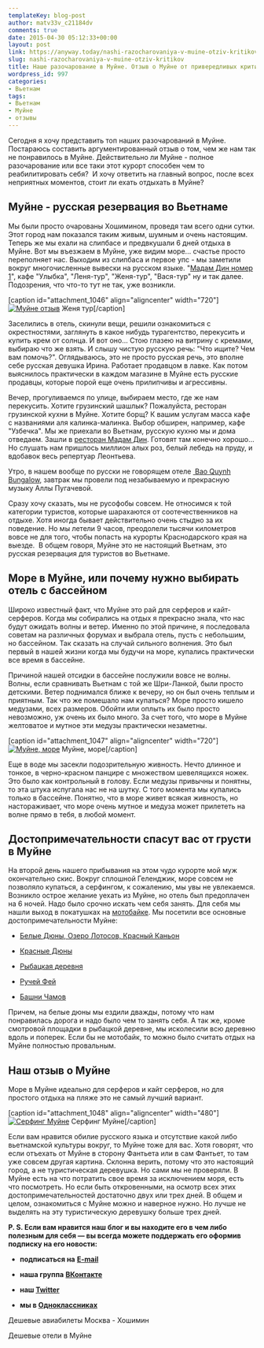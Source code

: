 ```yaml
---
templateKey: blog-post
author: matv33v_c21184dv
comments: true
date: 2015-04-30 05:12:33+00:00
layout: post
link: https://anyway.today/nashi-razocharovaniya-v-muine-otziv-kritikov/
slug: nashi-razocharovaniya-v-muine-otziv-kritikov
title: Наше разочарование в Муйне. Отзыв о Муйне от привередливых критиков
wordpress_id: 997
categories:
- Вьетнам
tags:
- Вьетнам
- Муйне
- отзывы
---
```


Сегодня я хочу представить топ наших разочарований в Муйне. Постараюсь составить аргументированный отзыв о том, чем же нам так не понравилось в Муйне. Действительно ли Муйне - полное разочарование или все таки этот курорт способен чем то реабилитировать себя?  И хочу ответить на главный вопрос, после всех неприятных моментов, стоит ли ехать отдыхать в Муйне?




<!-- more -->





## Муйне - русская резервация во Вьетнаме




Мы были просто очарованы Хошимином, проведя там всего одни сутки. Этот город нам показался таким живым, шумным и очень настоящим. Теперь же мы ехали на слипбасе и предвкушали 6 дней отдыха в Муйне. Вот мы въезжаем в Муйне, уже видим море... счастье просто переполняет нас. Выходим из слипбаса и первое упс - мы заметили вокруг многочисленные вывески на русском языке. "[Мадам Дин номер 1](https://anyway.today/otziv-restoran-madam-din/)", кафе "Улыбка", "Леня-тур", "Женя-тур", "Вася-тур" ну и так далее. Подозрения, что что-то тут не так, уже возникли.




[caption id="attachment_1046" align="aligncenter" width="720"][![Муйне отзыв](https://anyway.today/wp-content/uploads/2015/04/240157_original.jpg)](https://anyway.today/wp-content/uploads/2015/04/240157_original.jpg) Женя тур[/caption]


Заселились в отель, скинули вещи, решили ознакомиться с окрестностями, заглянуть в какое нибудь турагентство, перекусить и купить крем от солнца. И вот оно... Стою глазею на витрину с кремами, выбираю что же взять. И слышу чистую русскую речь: "Что ищите? Чем вам помочь?". Оглядываюсь, это не просто русская речь, это вполне себе русская девушка Ирина. Работает продавцом в лавке. Как потом выяснилось практически в каждом магазине в Муйне есть русские продавцы, которые порой еще очень прилипчивы и агрессивны.




Вечер, прогуливаемся по улице, выбираем место, где же нам перекусить. Хотите грузинский шашлык? Пожалуйста, ресторан грузинской кухни в Муйне. Хотите борщ? К вашим услугам масса кафе с названиями аля калинка-малинка. Выбор обширен, например, кафе "Узбечка". Мы же приехали во Вьетнам, русскую кухню мы и дома отведаем. Зашли в [ресторан Мадам Дин](https://anyway.today/otziv-restoran-madam-din/). Готовят там конечно хорошо... Но слушать нам пришлось миллион алых роз, белый лебедь на пруду, и вдобавок весь репертуар Леонтьева.




Утро, в нашем вообще по русски не говорящем отеле [ Bao Quynh Bungalow,](https://anyway.today/mui-ne-bao-quynh-bungalow-3/) завтрак мы провели под незабываемую и прекрасную музыку Аллы Пугачевой.




Сразу хочу сказать, мы не русофобы совсем. Не относимся к той категории туристов, которые шарахаются от соотечественников на отдыхе. Хотя иногда бывает действительно очень стыдно за их поведение. Но мы летели 9 часов, преодолели тысячи километров вовсе не для того, чтобы попасть на курорты Краснодарского края на выезде.  В общем говоря, Муйне это не настоящий Вьетнам, это русская резервация для туристов во Вьетнаме.





## Море в Муйне, или почему нужно выбирать отель с бассейном




Широко известный факт, что Муйне это рай для серферов и кайт-серферов. Когда мы собирались на отдых я прекрасно знала, что нас будут ожидать волны и ветер. Именно по этой причине, я последовала советам на различных форумах и выбрала отель, пусть с небольшим, но бассейном. Так сказать на случай сильного волнения. Это был первый в нашей жизни когда мы будучи на море, купались практически все время в бассейне.




Причиной нашей отсидки в бассейне послужили вовсе не волны. Волны, если сравнивать Вьетнам с той же Шри-Ланкой, были просто детскими. Ветер поднимался ближе к вечеру, но он был очень теплым и приятным. Так что же помешало нам купаться? Море просто кишело медузами, всех размеров. Обойти или оплыть их было просто невозможно, уж очень их было много. За счет того, что море в Муйне желтоватое и мутное эти медузы практически незаметны.




[caption id="attachment_1047" align="aligncenter" width="720"][![Муйне, море](https://anyway.today/wp-content/uploads/2015/04/2014-10-21_Vietnam_0229.jpg)](https://anyway.today/wp-content/uploads/2015/04/2014-10-21_Vietnam_0229.jpg) Муйне, море[/caption]


Еще в воде мы засекли подозрительную живность. Нечто длинное и тонкое, в черно-красном панцире с множеством шевелящихся ножек. Это было как контрольный в голову. Если медузы привычны и понятны, то эта штука испугала нас не на шутку. С того момента мы купались только в бассейне. Понятно, что в море живет всякая живность, но настораживает, что море очень мутное и медуза может прилететь на волне прямо в тебя, в любой момент.





## Достопримечательности спасут вас от грусти в Муйне




На второй день нашего прибывания на этом чудо курорте мой муж окончательно скис. Вокруг сплошной Геленджик, море совсем не позволяло купаться, а серфингом, к сожалению, мы увы не увлекаемся. Возникло острое желание уехать из Муйне, но отель был предоплачен на 6 ночей. Надо было срочно искать чем себя занять. Для себя мы нашли выход в покатушках на [мотобайке](https://anyway.today/arenda-motobaika-vo-vietname/). Мы посетили все основные достопримечательности Муйне:






	
  * [Белые Дюны, Озеро Лотосов, Красный Каньон](https://anyway.today/dostoprimechatelnosti-v-muine-belie-duni-i-ozero-lotosov/)

	
  * [Красные Дюны](https://anyway.today/dostoprimechatelnosti-v-muine-krasnie-duni)

	
  * [Рыбацкая деревня](https://anyway.today/dostoprimechatelnosti-v-muine-krasnie-duni)

	
  * [Ручей Фей](https://anyway.today/dostoprimechatelnosti-muine-ruchei-fei/)

	
  * [Башни Чамов](https://anyway.today/dostoprimechatelnosti-muine-bashni-chamov)


Причем, на белые дюны мы ездили дважды, потому что нам понравилась дорога и надо было чем то занять себя. А так же, кроме смотровой площадки в рыбацкой деревне, мы исколесили всю деревню вдоль и поперек. Если бы не мотобайк, то можно было считать отдых на Муйне полностью провальным.


## Наш отзыв о Муйне




Море в Муйне идеально для серферов и кайт серферов, но для простого отдыха на пляже это не самый лучший вариант.




[caption id="attachment_1048" align="aligncenter" width="480"][![Серфинг Муйне](https://anyway.today/wp-content/uploads/2015/04/2014-10-21_Vietnam_0242.jpg)](https://anyway.today/wp-content/uploads/2015/04/2014-10-21_Vietnam_0242.jpg) Серфинг Муйне[/caption]


Если вам нравится обилие русского языка и отсутствие какой либо вьетнамской культуры вокруг, то Муйне тоже для вас. Хотя говорят, что если отъехать от Муйне в сторону Фантьета или в сам Фантьет, то там уже совсем другая картина. Склонна верить, потому что это настоящий город, а не туристическая деревушка. Но сами мы не проверяли. В Муйне есть на что потратить свое время за исключением моря, есть что посмотреть. Но если быть откровенными, на осмотр всех этих достопримечательностей достаточно двух или трех дней. В общем и целом, ознакомиться с Муйне можно и наверное нужно. Но лучше не выделять на эту туристическую деревушку больше трех дней.


**P. S. Если вам нравится наш блог и вы находите его в чем либо полезным для себя — вы всегда можете поддержать его оформив подписку на его новости:**



	
  * **подписаться на** [**E-mail**](https://feedburner.google.com/fb/a/mailverify?uri=Anywaytoday&amp;loc=en_US)

	
  * **наша группа** [**ВКонтакте**](https://vk.com/public90452188)

	
  * **наш [Twitter](https://twitter.com/TodayAnyway)**

	
  * **мы в [Одноклассниках](https://ok.ru/group/54402107244544)**


Дешевые авиабилеты Москва - Хошимин


Дешевые отели в Муйне

